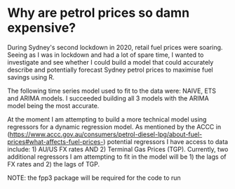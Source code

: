 # Why are petrol prices so damn expensive? 
During Sydney's second lockdown in 2020, retail fuel prices were soaring. Seeing as I was in lockdown and had a lot of spare time, I wanted to investigate and see whether I could build a model that could accurately describe and potentially forecast Sydney petrol prices to maximise fuel savings using R. 

The following time series model used to fit to the data were: NAIVE, ETS and ARIMA models. I succeeded building all 3 models with the ARIMA model being the most accurate. 

At the moment I am attempting to build a more technical model using regressors for a dynamic regression model. As mentioned by the ACCC in (https://www.accc.gov.au/consumers/petrol-diesel-lpg/about-fuel-prices#what-affects-fuel-prices-) potential regressors I have access to data include: 1) AU/US FX rates AND 2) Terminal Gas Prices (TGP). Currently, two additional regressors I am attempting to fit in the model will be 1) the lags of FX rates and 2) the lags of TGP. 

NOTE: the fpp3 package will be required for the code to run  
